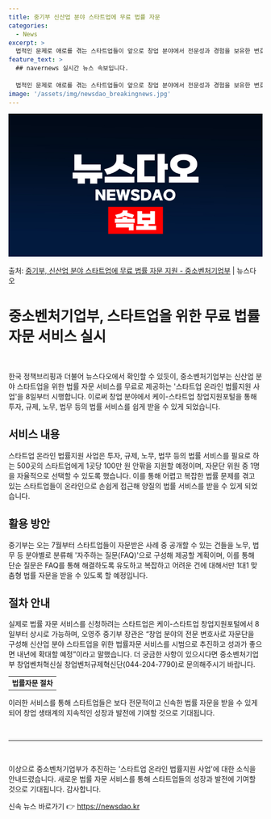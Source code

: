 ```yaml
---
title: 중기부 신산업 분야 스타트업에 무료 법률 자문
categories:
  - News
excerpt: >
  법적인 문제로 애로를 겪는 스타트업들이 앞으로 창업 분야에서 전문성과 경험을 보유한 변호사들로부터 무료로 법…
feature_text: >
  ## navernews 실시간 뉴스 속보입니다.

  법적인 문제로 애로를 겪는 스타트업들이 앞으로 창업 분야에서 전문성과 경험을 보유한 변호사들로부터 무료로 법…
image: '/assets/img/newsdao_breakingnews.jpg'
---
```


![뉴스다오 속보](/assets/img/newsdao_breakingnews.jpg)

<p>출처: <a href="https://newsdao.kr/3529" rel="dofollow">중기부, 신산업 분야 스타트업에 무료 법률 자문 지원 - 중소벤처기업부</a> | 뉴스다오</p>

<h1 data-ke-size="size32">중소벤처기업부, 스타트업을 위한 무료 법률 자문 서비스 실시</h1>
<p data-ke-size="size16">&nbsp;</p>
<p data-ke-size="size16">한국 정책브리핑과 더불어 뉴스다오에서 확인할 수 있듯이, 중소벤처기업부는 신산업 분야 스타트업을 위한 법률 자문 서비스를 무료로 제공하는 '스타트업 온라인 법률지원 사업'을 8일부터 시행합니다. 이로써 창업 분야에서 케이-스타트업 창업지원포털을 통해 투자, 규제, 노무, 법무 등의 법률 서비스를 쉽게 받을 수 있게 되었습니다.</p>
<h2 data-ke-size="size26">서비스 내용</h2>
<p data-ke-size="size16">스타트업 온라인 법률지원 사업은 투자, 규제, 노무, 법무 등의 법률 서비스를 필요로 하는 500곳의 스타트업에게 1곳당 100만 원 안팎을 지원할 예정이며, 자문단 위원 중 1명을 자율적으로 선택할 수 있도록 했습니다. 이를 통해 어렵고 복잡한 법률 문제를 겪고 있는 스타트업들이 온라인으로 손쉽게 접근해 양질의 법률 서비스를 받을 수 있게 되었습니다.</p>
<h2 data-ke-size="size26">활용 방안</h2>
<p data-ke-size="size16">중기부는 오는 7월부터 스타트업들이 자문받은 사례 중 공개할 수 있는 건들을 노무, 법무 등 분야별로 분류해 '자주하는 질문(FAQ)'으로 구성해 제공할 계획이며, 이를 통해 단순 질문은 FAQ를 통해 해결하도록 유도하고 복잡하고 어려운 건에 대해서만 1대1 맞춤형 법률 자문을 받을 수 있도록 할 예정입니다.</p>
<h2 data-ke-size="size26">절차 안내</h2>
<p data-ke-size="size16">실제로 법률 자문 서비스를 신청하려는 스타트업은 케이-스타트업 창업지원포털에서 8일부터 상시로 가능하며, 오영주 중기부 장관은 “창업 분야의 전문 변호사로 자문단을 구성해 신산업 분야 스타트업을 위한 법률자문 서비스를 시범으로 추진하고 성과가 좋으면 내년에 확대할 예정”이라고 말했습니다. 더 궁금한 사항이 있으시다면 중소벤처기업부 창업벤처혁신실 창업벤처규제혁신단(044-204-7790)로 문의해주시기 바랍니다.</p>
<table>
	<tbody>
		<tr>
			<td style="text-align: center; height: 17px;"><b>법률자문 절차</b></td>
		</tr>
	</tbody>
</table>
<p data-ke-size="size16">이러한 서비스를 통해 스타트업들은 보다 전문적이고 신속한 법률 자문을 받을 수 있게 되어 창업 생태계의 지속적인 성장과 발전에 기여할 것으로 기대됩니다.</p>
<p data-ke-size="size16">&nbsp;</p>
<hr>
<p data-ke-size="size16">&nbsp;</p>
<p data-ke-size="size16">이상으로 중소벤처기업부가 추진하는 '스타트업 온라인 법률지원 사업'에 대한 소식을 안내드렸습니다. 새로운 법률 자문 서비스를 통해 스타트업들의 성장과 발전에 기여할 것으로 기대됩니다. 감사합니다.</p> 

신속 뉴스 바로가기 👉 <a href="https://newsdao.kr" rel="dofollow">https://newsdao.kr</a>



